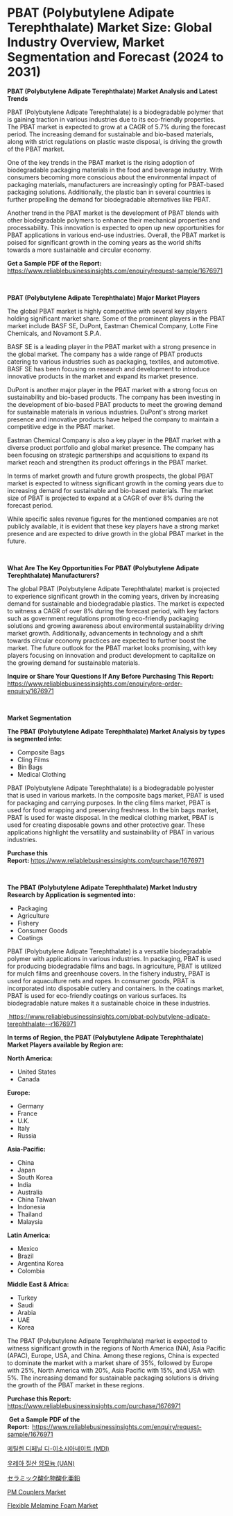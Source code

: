 <p><h1>PBAT (Polybutylene Adipate Terephthalate) Market Size: Global Industry Overview, Market Segmentation and Forecast (2024 to 2031)</h1></p><p><strong>PBAT (Polybutylene Adipate Terephthalate) Market Analysis and Latest Trends</strong></p>
<p><p>PBAT (Polybutylene Adipate Terephthalate) is a biodegradable polymer that is gaining traction in various industries due to its eco-friendly properties. The PBAT market is expected to grow at a CAGR of 5.7% during the forecast period. The increasing demand for sustainable and bio-based materials, along with strict regulations on plastic waste disposal, is driving the growth of the PBAT market. </p><p>One of the key trends in the PBAT market is the rising adoption of biodegradable packaging materials in the food and beverage industry. With consumers becoming more conscious about the environmental impact of packaging materials, manufacturers are increasingly opting for PBAT-based packaging solutions. Additionally, the plastic ban in several countries is further propelling the demand for biodegradable alternatives like PBAT. </p><p>Another trend in the PBAT market is the development of PBAT blends with other biodegradable polymers to enhance their mechanical properties and processability. This innovation is expected to open up new opportunities for PBAT applications in various end-use industries. Overall, the PBAT market is poised for significant growth in the coming years as the world shifts towards a more sustainable and circular economy.</p></p>
<p><strong>Get a Sample PDF of the Report:&nbsp;</strong> <a href="https://www.reliablebusinessinsights.com/enquiry/request-sample/1676971">https://www.reliablebusinessinsights.com/enquiry/request-sample/1676971</a></p>
<p>&nbsp;</p>
<p><strong>PBAT (Polybutylene Adipate Terephthalate) Major Market Players</strong></p>
<p><p>The global PBAT market is highly competitive with several key players holding significant market share. Some of the prominent players in the PBAT market include BASF SE, DuPont, Eastman Chemical Company, Lotte Fine Chemicals, and Novamont S.P.A.</p><p>BASF SE is a leading player in the PBAT market with a strong presence in the global market. The company has a wide range of PBAT products catering to various industries such as packaging, textiles, and automotive. BASF SE has been focusing on research and development to introduce innovative products in the market and expand its market presence.</p><p>DuPont is another major player in the PBAT market with a strong focus on sustainability and bio-based products. The company has been investing in the development of bio-based PBAT products to meet the growing demand for sustainable materials in various industries. DuPont's strong market presence and innovative products have helped the company to maintain a competitive edge in the PBAT market.</p><p>Eastman Chemical Company is also a key player in the PBAT market with a diverse product portfolio and global market presence. The company has been focusing on strategic partnerships and acquisitions to expand its market reach and strengthen its product offerings in the PBAT market.</p><p>In terms of market growth and future growth prospects, the global PBAT market is expected to witness significant growth in the coming years due to increasing demand for sustainable and bio-based materials. The market size of PBAT is projected to expand at a CAGR of over 8% during the forecast period.</p><p>While specific sales revenue figures for the mentioned companies are not publicly available, it is evident that these key players have a strong market presence and are expected to drive growth in the global PBAT market in the future.</p></p>
<p>&nbsp;</p>
<p><strong>What Are The Key Opportunities For PBAT (Polybutylene Adipate Terephthalate) Manufacturers?</strong></p>
<p><p>The global PBAT (Polybutylene Adipate Terephthalate) market is projected to experience significant growth in the coming years, driven by increasing demand for sustainable and biodegradable plastics. The market is expected to witness a CAGR of over 8% during the forecast period, with key factors such as government regulations promoting eco-friendly packaging solutions and growing awareness about environmental sustainability driving market growth. Additionally, advancements in technology and a shift towards circular economy practices are expected to further boost the market. The future outlook for the PBAT market looks promising, with key players focusing on innovation and product development to capitalize on the growing demand for sustainable materials.</p></p>
<p><strong>Inquire or Share Your Questions If Any Before Purchasing This Report:</strong> <a href="https://www.reliablebusinessinsights.com/enquiry/pre-order-enquiry/1676971">https://www.reliablebusinessinsights.com/enquiry/pre-order-enquiry/1676971</a></p>
<p>&nbsp;</p>
<p><strong>Market Segmentation</strong></p>
<p><strong>The PBAT (Polybutylene Adipate Terephthalate) Market Analysis by types is segmented into:</strong></p>
<p><ul><li>Composite Bags</li><li>Cling Films</li><li>Bin Bags</li><li>Medical Clothing</li></ul></p>
<p><p>PBAT (Polybutylene Adipate Terephthalate) is a biodegradable polyester that is used in various markets. In the composite bags market, PBAT is used for packaging and carrying purposes. In the cling films market, PBAT is used for food wrapping and preserving freshness. In the bin bags market, PBAT is used for waste disposal. In the medical clothing market, PBAT is used for creating disposable gowns and other protective gear. These applications highlight the versatility and sustainability of PBAT in various industries.</p></p>
<p><strong>Purchase this Report:&nbsp;</strong><a href="https://www.reliablebusinessinsights.com/purchase/1676971">https://www.reliablebusinessinsights.com/purchase/1676971</a></p>
<p>&nbsp;</p>
<p><strong>The PBAT (Polybutylene Adipate Terephthalate) Market Industry Research by Application is segmented into:</strong></p>
<p><ul><li>Packaging</li><li>Agriculture</li><li>Fishery</li><li>Consumer Goods</li><li>Coatings</li></ul></p>
<p><p>PBAT (Polybutylene Adipate Terephthalate) is a versatile biodegradable polymer with applications in various industries. In packaging, PBAT is used for producing biodegradable films and bags. In agriculture, PBAT is utilized for mulch films and greenhouse covers. In the fishery industry, PBAT is used for aquaculture nets and ropes. In consumer goods, PBAT is incorporated into disposable cutlery and containers. In the coatings market, PBAT is used for eco-friendly coatings on various surfaces. Its biodegradable nature makes it a sustainable choice in these industries.</p></p>
<p><a href="https://www.reliablebusinessinsights.com/pbat-polybutylene-adipate-terephthalate--r1676971">&nbsp;https://www.reliablebusinessinsights.com/pbat-polybutylene-adipate-terephthalate--r1676971</a></p>
<p><strong>In terms of Region, the PBAT (Polybutylene Adipate Terephthalate) Market Players available by Region are:</strong></p>
<p>
    <p> <strong> North America: </strong>
        <ul>
            <li>United States</li>
            <li>Canada</li>
        </ul>
        </p> 
    <p> <strong> Europe: </strong>
        <ul>
            <li>Germany</li>
            <li>France</li>
            <li>U.K.</li>
            <li>Italy</li>
            <li>Russia</li>
        </ul>
        </p> 
    <p> <strong> Asia-Pacific: </strong>
        <ul>
            <li>China</li>
            <li>Japan</li>
            <li>South Korea</li>
            <li>India</li>
            <li>Australia</li>
            <li>China Taiwan</li>
            <li>Indonesia</li>
            <li>Thailand</li>
            <li>Malaysia</li>
        </ul>
        </p> 
    <p> <strong> Latin America: </strong>
        <ul>
            <li>Mexico</li>
            <li>Brazil</li>
            <li>Argentina Korea</li>
            <li>Colombia</li>
        </ul>
        </p> 
    <p> <strong> Middle East & Africa: </strong>
        <ul>
            <li>Turkey</li>
            <li>Saudi</li>
            <li>Arabia</li>
            <li>UAE</li>
            <li>Korea</li>
        </ul>
    </p>
    </p>
<p><p>The PBAT (Polybutylene Adipate Terephthalate) market is expected to witness significant growth in the regions of North America (NA), Asia Pacific (APAC), Europe, USA, and China. Among these regions, China is expected to dominate the market with a market share of 35%, followed by Europe with 25%, North America with 20%, Asia Pacific with 15%, and USA with 5%. The increasing demand for sustainable packaging solutions is driving the growth of the PBAT market in these regions.</p></p>
<p><strong>Purchase this Report: </strong><a href="https://www.reliablebusinessinsights.com/purchase/1676971">https://www.reliablebusinessinsights.com/purchase/1676971</a></p>
<p>&nbsp;<strong>Get a Sample PDF of the Report:&nbsp;&nbsp;</strong><a href="https://www.reliablebusinessinsights.com/enquiry/request-sample/1676971">https://www.reliablebusinessinsights.com/enquiry/request-sample/1676971</a></p>
<p><strong></strong></p>
<p><p><a href="https://medium.com/@randyhuel1979/%EB%A9%94%ED%8B%B8%EB%A0%8C-%EB%94%94%ED%8E%98%EB%8B%90%EB%94%94%EC%9D%B4%EC%86%8C%EC%8B%9C%EC%95%84%EB%84%A4%EC%9D%B4%ED%8A%B8-mdi-%EC%8B%9C%EC%9E%A5-%EA%B7%9C%EB%AA%A8-%EC%8B%9C%EC%9E%A5-%EC%A0%84%EB%A7%9D-%EB%B0%8F-%EC%8B%9C%EC%9E%A5-%EC%98%88%EC%B8%A1-2024%EB%85%84%EB%B6%80%ED%84%B0-2031%EB%85%84-7900cd8ed4e1">메틸렌 디페닐 디-이소시아네이트 (MDI)</a></p><p><a href="https://medium.com/@douglasvasquez626/%EC%9A%94%EC%86%8C%EC%95%94%EB%AA%A8%EB%8B%88%EC%95%84%EC%A7%88%EC%84%B1-%EC%A7%88%EB%9F%89-uan-%EC%8B%9C%EC%9E%A5%EC%9D%80-%EC%8B%9C%EC%9E%A5-%EC%A0%90%EC%9C%A0%EC%9C%A8-%EC%8B%9C%EC%9E%A5-%EB%8F%99%ED%96%A5-%EB%B0%8F-%EC%8B%9C%EC%9E%A5-%EC%84%B1%EC%9E%A5%EC%97%90-%EB%8C%80%ED%95%9C-%EC%A0%95%EB%B3%B4%EB%A5%BC-%EC%A0%9C%EA%B3%B5%ED%95%A9%EB%8B%88%EB%8B%A4-7db2e56c767c">우레아 질산 암모늄 (UAN)</a></p><p><a href="https://github.com/alyle7648/Market-Research-Report-List-1/blob/main/516748799247.md">セラミック酸化物酸化亜鉛</a></p><p><a href="https://issuu.com/reportprime-2/docs/pm-couplers-market-size-2030.pptx">PM Couplers Market</a></p><p><a href="https://github.com/mabutironaldo/Market-Research-Report-List-4/blob/main/flexible-melamine-foam-market.md">Flexible Melamine Foam Market</a></p></p>
